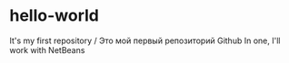 # hello-world
It's my first repository / Это мой первый репозиторий Github
In one, I'll work with NetBeans
